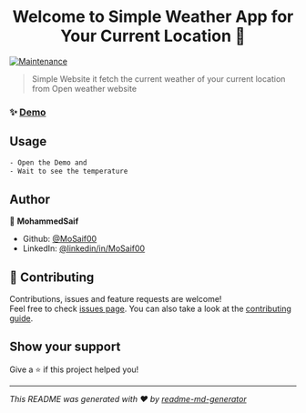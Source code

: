 <h1 align="center">Welcome to Simple Weather App for Your Current Location  👋</h1>
<p>

  <a href="https://github.com/MoSaif00/SImple-Weather-App/graphs/commit-activity" target="_blank">
    <img alt="Maintenance" src="https://img.shields.io/badge/Maintained%3F-yes-green.svg" />
  </a>

</p>

> Simple Website it fetch the current weather of your current location from Open weather website 


### ✨ [Demo](https://mosaif00.github.io/Simple-Weather-App/)


## Usage

```sh
- Open the Demo and 
- Wait to see the temperature
```

## Author

👤 **MohammedSaif**

* Github: [@MoSaif00](https://github.com/MoSaif00)
* LinkedIn: [@linkedin\/in\/MoSaif00](https://linkedin.com/in/linkedin\/in\/MoSaif00)

## 🤝 Contributing

Contributions, issues and feature requests are welcome!<br />Feel free to check [issues page](https://github.com/MoSaif00/SImple-Weather-App/issues). You can also take a look at the [contributing guide](https://github.com/MoSaif00/SImple-Weather-App/blob/master/CONTRIBUTING.md).

## Show your support

Give a ⭐️ if this project helped you!


***
_This README was generated with ❤️ by [readme-md-generator](https://github.com/kefranabg/readme-md-generator)_
